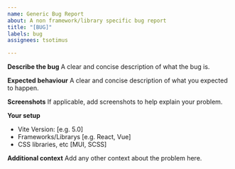 ```yaml
---
name: Generic Bug Report
about: A non framework/library specific bug report
title: "[BUG]"
labels: bug
assignees: tsotimus

---
```


**Describe the bug**
A clear and concise description of what the bug is.

**Expected behaviour**
A clear and concise description of what you expected to happen.

**Screenshots**
If applicable, add screenshots to help explain your problem.

**Your setup**
 - Vite Version: [e.g. 5.0]
 - Frameworks/Librarys [e.g. React, Vue]
 - CSS libraries, etc [MUI, SCSS]

**Additional context**
Add any other context about the problem here.
